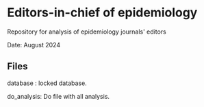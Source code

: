 # Editors-in-chief of epidemiology 

Repository for analysis of epidemiology journals' editors

Date: August 2024

## Files

database : locked database. 

do_analysis: Do file with all analysis.
